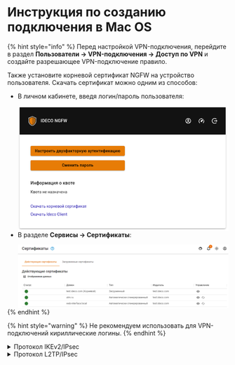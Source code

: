 # Инструкция по созданию подключения в Mac OS

{% hint style="info" %}
Перед настройкой VPN-подключения, перейдите в раздел **Пользователи -> VPN-подключения -> Доступ по VPN** и создайте разрешающее VPN-подключение правило.

Также установите корневой сертификат NGFW на устройство пользователя. Скачать сертификат можно одним из способов:

*   В личном кабинете, введя логин/пароль пользователя:

    <img align="left" src="/.gitbook/assets/user-personal-account6.png" alt="" data-size="original">
    
*   В разделе **Сервисы -> Сертификаты**:

    <img align="left" src="/.gitbook/assets/certs2.png" alt="" data-size="original">
{% endhint %}

{% hint style="warning" %}
Не рекомендуем использовать для VPN-подключений кириллические логины.
{% endhint %}

<details>

<summary>Протокол IKEv2/IPsec</summary>

Настройте Ideco NGFW:

1\. Перейдите в раздел **Пользователи -> VPN-подключения -> Основное**.

2\. Установите флаг **Подключение по IKEv2/IPsec** и заполните поля **Домен**:

<img src="/.gitbook/assets/vpn-authorization2.png" alt="" data-size="original">

**Создание подключения в MacOS**

1\. Перейдите в раздел **Системные настройки -> Сеть**:

2\. Нажмите **Добавить** в левом нижнем углу (иконка ![](/.gitbook/assets/connection-for-high-sierra-macos1.png));

3\. В появившемся окне заполните поля:

* **Интерфейс** - VPN;
* **Тип VPN** - IKEv2;
* **Имя службы** - имя подключения.

<img src="/.gitbook/assets/connection-for-high-sierra-macos4.png" alt="" data-size="original">

4\. Нажмите **Создать**;

5\. Установите параметры подключения:

* **Адрес сервера** - адрес VPN-сервера;
* **Удаленный ID** - продублируйте адрес VPN-сервера.

<img src="/.gitbook/assets/connection-for-high-sierra-macos5.png" alt="" data-size="original">

6\. Выберите **Настройки аутентификации**;

7\. Укажите идентификационные данные и нажмите **OK**:

* **Имя пользователя** - имя пользователя, которому разрешено подключение по VPN;
* **Пароль** - пароль пользователя.

<img src="/.gitbook/assets/connection-for-high-sierra-macos6.png" alt="" data-size="original">

8\. Нажмите **ОК**;

9\. Поставьте флаг в пункте **Показывать статус VPN в строке меню** и нажмите **Применить**.

</details>

<details>

<summary>Протокол L2TP/IPsec</summary>

**Важно:** L2TP IPsec-клиенты, находящиеся за одним NAT'ом, могут испытывать проблемы подключения, если их более одного. Рекомендуем вместо L2TP IPsec использовать IKEv2 IPsec.

Перед созданием подключения настройте Ideco NGFW:

1\. Перейдите в раздел **Пользователи -> VPN-подключения -> Основное**.

2\. Установите флаг **Подключение по L2TP/IPsec** и скопируйте **PSK**-ключ:

<img src="/.gitbook/assets/vpn-authorization3.png" alt="" data-size="original">

**Создание подключения в MacOS**

1\. Перейдите в раздел **Системные настройки -> Сеть**:

<img src="/.gitbook/assets/connection-for-high-sierra-macos7.png" alt="" data-size="original">

2\. Нажмите **Добавить** в левом нижнем углу (иконка ![](/.gitbook/assets/connection-for-high-sierra-macos1.png));

3\. В появившемся окне заполните:

* **Интерфейс** - VPN;
* **Тип VPN** - L2TP через IPsec;
* **Имя службы** - имя подключения.

<img src="/.gitbook/assets/connection-for-high-sierra-macos8.png" alt="" data-size="original">

4\. Нажмите **Создать**;

5\. Заполните **Адрес сервера** и **Имя учетной записи**:

<img src="/.gitbook/assets/connection-for-high-sierra-macos9.png" alt="" data-size="original">

6\. Поставьте флаг на пункте **Показывать статус VPN в строке меню** и выберите **Настройки аутентификации**.

7\. В **Аутентификации пользователя** заполните **Пароль**, в **Аутентификации компьютера** - **Общий ключ (Shared Secret)**

<img src="/.gitbook/assets/connection-for-high-sierra-macos10.png" alt="" data-size="original">

8\. Нажмите **ОК -> Применить**.

Включите VPN-соединение:

* В левой верхней части экрана нажмите значок VPN-соединения (![](/.gitbook/assets/connection-for-high-sierra-macos12.png))
* Выберите _Подключить (имя службы, заданное в пункте 3)_:

    <img src="/.gitbook/assets/connection-for-high-sierra-macos11.png" alt="" data-size="original">

</details>
